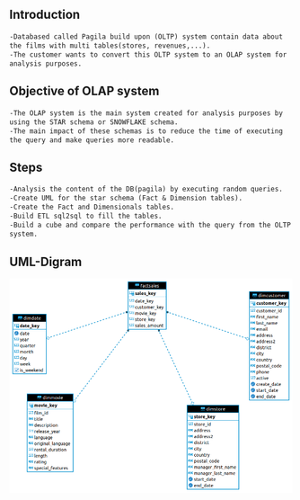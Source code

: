 ## Introduction 


    -Databased called Pagila build upon (OLTP) system contain data about the films with multi tables(stores, revenues,...).
    -The customer wants to convert this OLTP system to an OLAP system for analysis purposes.

## Objective of OLAP system 


    -The OLAP system is the main system created for analysis purposes by using the STAR schema or SNOWFLAKE schema.
    -The main impact of these schemas is to reduce the time of executing the query and make queries more readable.

## Steps 


    -Analysis the content of the DB(pagila) by executing random queries.
    -Create UML for the star schema (Fact & Dimension tables).
    -Create the Fact and Dimensionals tables.
    -Build ETL sql2sql to fill the tables.
    -Build a cube and compare the performance with the query from the OLTP system.


## UML-Digram
    
![UML](UML-Star_schema.png)